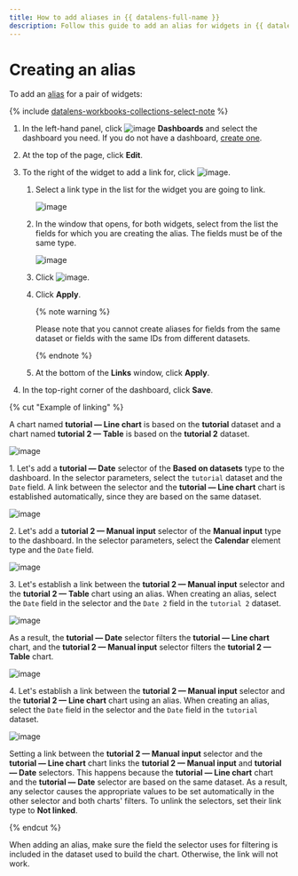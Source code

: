 ```yaml
---
title: How to add aliases in {{ datalens-full-name }}
description: Follow this guide to add an alias for widgets in {{ datalens-full-name }}.
---
```


# Creating an alias


To add an [alias](../../dashboard/link.md#alias) for a pair of widgets:


{% include [datalens-workbooks-collections-select-note](../../../_includes/datalens/operations/datalens-workbooks-collections-select-note.md) %}


1. In the left-hand panel, click ![image](../../../_assets/console-icons/layout-cells-large.svg) **Dashboards** and select the dashboard you need. If you do not have a dashboard, [create one](create.md).
1. At the top of the page, click **Edit**.
1. To the right of the widget to add a link for, click ![image](../../../_assets/datalens/links.svg).

   1. Select a link type in the list for the widget you are going to link.

      ![image](../../../_assets/datalens/concepts/link-type.png)

   1. In the window that opens, for both widgets, select from the list the fields for which you are creating the alias. The fields must be of the same type.

      ![image](../../../_assets/datalens/concepts/alias-add.png)

   1. Click ![image](../../../_assets/datalens/check.svg).
   1. Click **Apply**.

      {% note warning %}

      Please note that you cannot create aliases for fields from the same dataset or fields with the same IDs from different datasets.

      {% endnote %}

   1. At the bottom of the **Links** window, click **Apply**.

1. In the top-right corner of the dashboard, click **Save**.

{% cut "Example of linking" %}

A chart named **tutorial — Line chart** is based on the **tutorial** dataset and a chart named **tutorial 2 — Table** is based on the **tutorial 2** dataset.

![image](../../../_assets/datalens/concepts/charts-1.png)

1\. Let's add a **tutorial — Date** selector of the **Based on datasets** type to the dashboard. In the selector parameters, select the `tutorial` dataset and the `Date` field. A link between the selector and the **tutorial — Line chart** chart is established automatically, since they are based on the same dataset.

   ![image](../../../_assets/datalens/concepts/selector-1.png)

2\. Let's add a **tutorial 2 — Manual input** selector of the **Manual input** type to the dashboard. In the selector parameters, select the **Calendar** element type and the `Date` field.

   ![image](../../../_assets/datalens/concepts/selector-2.png)

3\. Let's establish a link between the **tutorial 2 — Manual input** selector and the **tutorial 2 — Table** chart using an alias. When creating an alias, select the `Date` field in the selector and the `Date 2` field in the `tutorial 2` dataset.

   ![image](../../../_assets/datalens/concepts/alias-date-1.png)

As a result, the **tutorial — Date** selector filters the **tutorial — Line chart** chart, and the **tutorial 2 — Manual input** selector filters the **tutorial 2 — Table** chart.

   ![image](../../../_assets/datalens/concepts/charts-2.png)

4\. Let's establish a link between the **tutorial 2 — Manual input** selector and the **tutorial 2 — Line chart** chart using an alias. When creating an alias, select the `Date` field in the selector and the `Date` field in the `tutorial` dataset.

   ![image](../../../_assets/datalens/concepts/alias-date-2.png)

Setting a link between the **tutorial 2 — Manual input** selector and the **tutorial — Line chart** chart links the **tutorial 2 — Manual input** and **tutorial — Date** selectors. This happens because the **tutorial — Line chart** chart and the **tutorial — Date** selector are based on the same dataset. As a result, any selector causes the appropriate values to be set automatically in the other selector and both charts' filters. To unlink the selectors, set their link type to **Not linked**.

{% endcut %}

When adding an alias, make sure the field the selector uses for filtering is included in the dataset used to build the chart. Otherwise, the link will not work.

